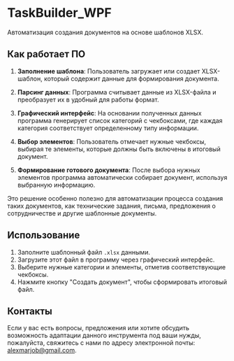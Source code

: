 # TaskBuilder_WPF

Автоматизация создания документов на основе шаблонов XLSX.

## Как работает ПО

1. **Заполнение шаблона**: Пользователь загружает или создает XLSX-шаблон, который содержит данные для формирования документа.
   
2. **Парсинг данных**: Программа считывает данные из XLSX-файла и преобразует их в удобный для работы формат.

3. **Графический интерфейс**: На основании полученных данных программа генерирует список категорий с чекбоксами, где каждая категория соответствует определенному типу информации.

4. **Выбор элементов**: Пользователь отмечает нужные чекбоксы, выбирая те элементы, которые должны быть включены в итоговый документ.

5. **Формирование готового документа**: После выбора нужных элементов программа автоматически собирает документ, используя выбранную информацию.

Это решение особенно полезно для автоматизации процесса создания таких документов, как технические задания, письма, предложения о сотрудничестве и другие шаблонные документы.

## Использование

1. Заполните шаблонный файл `.xlsx` данными.
2. Загрузите этот файл в программу через графический интерфейс.
3. Выберите нужные категории и элементы, отметив соответствующие чекбоксы.
4. Нажмите кнопку "Создать документ", чтобы сформировать итоговый файл.

## Контакты

Если у вас есть вопросы, предложения или хотите обсудить возможность адаптации данного инструмента под ваши нужды, пожалуйста, свяжитесь с нами по адресу электронной почты: alexmarjob@gmail.com.
